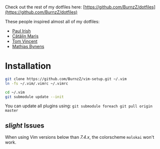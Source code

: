 Check out the rest of my dotfiles here:
[https://github.com/BurnzZ/dotfiles](https://github.com/BurnzZ/dotfiles)

These people inspired almost all of my dotfiles:
* [Paul Irish](https://github.com/paulirish/dotfiles)
* [Cătălin Mariș](https://github.com/alrra/dotfiles)
* [Tom Vincent](https://github.com/tlvince/vim-config)
* [Mathias Bynens](https://github.com/mathiasbynens/dotfiles)

# Installation

```sh
git clone https://github.com/BurnzZ/vim-setup.git ~/.vim
ln -fs ~/.vim/.vimrc ~/.vimrc

cd ~/.vim
git submodule update --init
```

You can update all plugins using:
`git submodule foreach git pull origin master`


*slight* Issues
-
When using Vim versions below than *7.4.x*, the colorscheme `molokai` won't work.
